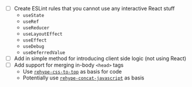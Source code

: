 - [ ] Create ESLint rules that you cannot use any interactive React stuff
  - `useState`
  - `useRef`
  - `useReducer`
  - `useLayoutEffect`
  - `useEffect`
  - `useDebug`
  - `useDeferredValue`
- [ ] Add in simple method for introducing client side logic (not using React)
- [ ] Add support for merging in-body `<head>` tags
  - Use [`rehype-css-to-top`](https://github.com/rehypejs/rehype-minify/tree/main/packages/rehype-css-to-top) as basis for code
  - Potentially use [`rehype-concat-javascript`](https://github.com/rehypejs/rehype-minify/tree/main/packages/rehype-concat-javascript) as basis
